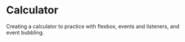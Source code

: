 # Calculator
Creating a calculator to practice with flexbox, events and listeners, and event bubbling.
